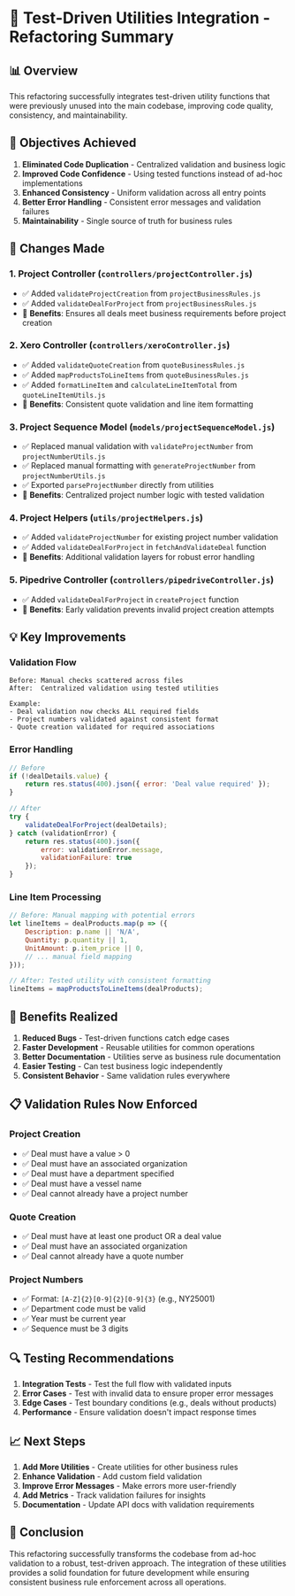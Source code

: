 # 🔄 Test-Driven Utilities Integration - Refactoring Summary

## 📊 Overview

This refactoring successfully integrates test-driven utility functions that were previously unused into the main codebase, improving code quality, consistency, and maintainability.

## 🎯 Objectives Achieved

1. **Eliminated Code Duplication** - Centralized validation and business logic
2. **Improved Code Confidence** - Using tested functions instead of ad-hoc implementations
3. **Enhanced Consistency** - Uniform validation across all entry points
4. **Better Error Handling** - Consistent error messages and validation failures
5. **Maintainability** - Single source of truth for business rules

## 📝 Changes Made

### 1. **Project Controller** (`controllers/projectController.js`)
- ✅ Added `validateProjectCreation` from `projectBusinessRules.js`
- ✅ Added `validateDealForProject` from `projectBusinessRules.js`
- 🎯 **Benefits**: Ensures all deals meet business requirements before project creation

### 2. **Xero Controller** (`controllers/xeroController.js`)
- ✅ Added `validateQuoteCreation` from `quoteBusinessRules.js`
- ✅ Added `mapProductsToLineItems` from `quoteBusinessRules.js`
- ✅ Added `formatLineItem` and `calculateLineItemTotal` from `quoteLineItemUtils.js`
- 🎯 **Benefits**: Consistent quote validation and line item formatting

### 3. **Project Sequence Model** (`models/projectSequenceModel.js`)
- ✅ Replaced manual validation with `validateProjectNumber` from `projectNumberUtils.js`
- ✅ Replaced manual formatting with `generateProjectNumber` from `projectNumberUtils.js`
- ✅ Exported `parseProjectNumber` directly from utilities
- 🎯 **Benefits**: Centralized project number logic with tested validation

### 4. **Project Helpers** (`utils/projectHelpers.js`)
- ✅ Added `validateProjectNumber` for existing project number validation
- ✅ Added `validateDealForProject` in `fetchAndValidateDeal` function
- 🎯 **Benefits**: Additional validation layers for robust error handling

### 5. **Pipedrive Controller** (`controllers/pipedriveController.js`)
- ✅ Added `validateDealForProject` in `createProject` function
- 🎯 **Benefits**: Early validation prevents invalid project creation attempts

## 💡 Key Improvements

### Validation Flow
```
Before: Manual checks scattered across files
After:  Centralized validation using tested utilities

Example:
- Deal validation now checks ALL required fields
- Project numbers validated against consistent format
- Quote creation validated for required associations
```

### Error Handling
```javascript
// Before
if (!dealDetails.value) {
    return res.status(400).json({ error: 'Deal value required' });
}

// After
try {
    validateDealForProject(dealDetails);
} catch (validationError) {
    return res.status(400).json({ 
        error: validationError.message,
        validationFailure: true
    });
}
```

### Line Item Processing
```javascript
// Before: Manual mapping with potential errors
let lineItems = dealProducts.map(p => ({
    Description: p.name || 'N/A',
    Quantity: p.quantity || 1,
    UnitAmount: p.item_price || 0,
    // ... manual field mapping
}));

// After: Tested utility with consistent formatting
lineItems = mapProductsToLineItems(dealProducts);
```

## 🚀 Benefits Realized

1. **Reduced Bugs** - Test-driven functions catch edge cases
2. **Faster Development** - Reusable utilities for common operations
3. **Better Documentation** - Utilities serve as business rule documentation
4. **Easier Testing** - Can test business logic independently
5. **Consistent Behavior** - Same validation rules everywhere

## 📋 Validation Rules Now Enforced

### Project Creation
- ✅ Deal must have a value > 0
- ✅ Deal must have an associated organization
- ✅ Deal must have a department specified
- ✅ Deal must have a vessel name
- ✅ Deal cannot already have a project number

### Quote Creation
- ✅ Deal must have at least one product OR a deal value
- ✅ Deal must have an associated organization
- ✅ Deal cannot already have a quote number

### Project Numbers
- ✅ Format: `[A-Z]{2}[0-9]{2}[0-9]{3}` (e.g., NY25001)
- ✅ Department code must be valid
- ✅ Year must be current year
- ✅ Sequence must be 3 digits

## 🔍 Testing Recommendations

1. **Integration Tests** - Test the full flow with validated inputs
2. **Error Cases** - Test with invalid data to ensure proper error messages
3. **Edge Cases** - Test boundary conditions (e.g., deals without products)
4. **Performance** - Ensure validation doesn't impact response times

## 📈 Next Steps

1. **Add More Utilities** - Create utilities for other business rules
2. **Enhance Validation** - Add custom field validation
3. **Improve Error Messages** - Make errors more user-friendly
4. **Add Metrics** - Track validation failures for insights
5. **Documentation** - Update API docs with validation requirements

## 🎉 Conclusion

This refactoring successfully transforms the codebase from ad-hoc validation to a robust, test-driven approach. The integration of these utilities provides a solid foundation for future development while ensuring consistent business rule enforcement across all operations. 